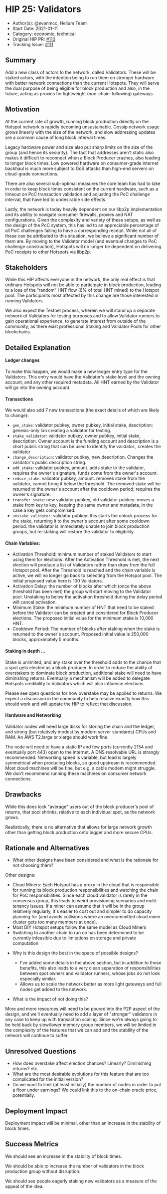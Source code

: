 # HIP 25: Validators

- Author(s): @evanmcc, Helium Team
- Start Date: 2021-01-11
- Category: economic, technical
- Original HIP PR: [#110](https://github.com/helium/HIP/pull/110)
- Tracking Issue: [#111](https://github.com/helium/HIP/issues/111)

## Summary
[summary]: #summary

Add a new class of actors to the network, called Validators.  These will be staked actors, with the intention being to run them on stronger hardware with better network connections than the current Hotspots.  They will serve the dual purpose of being eligible for block production and also, in the future, acting as proxies for lightweight (non-chain-following) gateways.

## Motivation
[motivation]: #motivation

At the current rate of growth, running block production directly on the Hotspot network is rapidly becoming unsustainable.  Gossip network usage grows linearly with the size of the network, and slow addressing updates are a common cause of long block interval times.

Legacy hardware power and size also put sharp limits on the size of the group (and hence its security).  The fact that addresses aren't static also makes it difficult to reconnect when a Block Producer crashes, also leading to longer block times.  Low powered hardware on consumer-grade internet backhaul is much more subject to DoS attacks than high-end servers on cloud-grade connections.

There are also several sub-optimal measures the core team has had to take in order to keep block times consistent on the current hardware, such as a timeout on PoC transaction validation and adjusting the PoC challenge interval, that have led to undesirable side effects.

Lastly, the network is today heavily dependent on our libp2p implementation and its ability to navigate consumer firewalls, proxies and NAT configurations. Given the complexity and variety of these setups, as well as the design of the PoC system, this has led to an appreciable percentage of all PoC challenges failing to have a corresponding receipt. While not all of these can be attributed to this situation, we believe a significant number of them are. By moving to the Validator model (and eventual changes to PoC challenge construction), Hotspots will no longer be dependent on delivering PoC receipts to other Hotspots via libp2p.

## Stakeholders
[stakeholders]: #stakeholders

While this HIP affects everyone in the network, the only real effect is that ordinary Hotspots will not be able to participate in block production, leading to a loss of the “random” HNT flow (6% of total HNT mined) to the Hotspot pool.  The participants most affected by this change are those interested in running Validators.

We also expect the Testnet process, wherein we will stand up a separate network of Validators for testing purposes and to allow Validator runners to gain operational experience, to generate interest from outside of the community, as there exist professional Staking and Validator Pools for other blockchains.

## Detailed Explanation
[detailed-explanation]: #detailed-explanation


#### Ledger changes
To make this happen, we would make a new ledger entry type for the Validators.  This entry would have the Validator's stake level and the owning account, and any other required metadata.  All HNT earned by the Validator will go into the owning account.

#### Transactions
We would also add 7 new transactions (the exact details of which are likely to change):
  * `gen_stake`: validator pubkey, owner pubkey, initial stake, description: genesis-only txn creating a validator for testing.
  * `stake_validator`: validator pubkey, owner pubkey, initial stake, description. Owner account is the funding account and description is a short public string that can be used to identify the validator., creates the validator
  * `change_description`: validator pubkey, new description.  Changes the validator's public description string.  
  * `add_stake`: validator pubkey, amount.  adds stake to the validator, requires the owner's signature, funds come from the owner's account.
  * `reduce_stake`: validator pubkey, amount.  removes stake from the validator, cannot bring it below the threshold.  The removed stake will be returned to the owner's account after the cooldown period; requires the owner's signature.
  * `transfer_stake`: new validator pubkey, old validator pubkey: moves a stake from key to key, keeping the same owner and metadata, in the case a key gets compromised.
  * `unstake_validator`: validator pubkey: this starts the unlock process for the stake, returning it to the owner's account after some cooldown period.  the validator is immediately unable to join block production groups, but re-staking will restore the validator to eligibility.
  
#### Chain Variables:
  * Activation Threshold: minimum number of staked Validators to start using them for elections. After the Activation Threshold is met, the next election will produce a list of Validators rather than draw from the full Hotspot pool. After the Threshold is reached and the chain variable is active, we will no longer go back to selecting from the Hotspot pool.  The initial proposed value here is 100 Validators.
  * Activation Delay: the number of blocks after which (once the above threshold has been met) the group will start moving to the Validator pool.  Unstaking to below the activation threshold during the delay period will cancel activation.
  * Minimum Stake: the minimum number of HNT that need to be staked before the Validator can be created and considered for Block Producer elections.  The proposed initial value for the minimum stake is 10,000 HNT.
  * Cooldown Period:  The number of blocks after staking when the stake is returned to the owner's account.  Proposed initial value is 250,000 blocks, approximately 5 months.


#### Staking in depth ...

Stake is unlimited, and any stake over the threshold adds to the chance that a spot gets elected as a block producer.  In order to reduce the ability of overstakers to dominate block production, additional stake will need to have diminishing returns.  Eventually a mechanism will be added to delegate Hotspots credibility to Validators which will also influence elections.

Please see open questions for how overstake may be applied to returns. We expect a discussion in the community to help resolve exactly how this should work and will update the HIP to reflect that discussion.

#### Hardware and Networking

Validator nodes will need large disks for storing the chain and the ledger, and strong (but relatively modest by modern server standards) CPUs and RAM.  An AWS T2.large or xlarge should work fine.

The node will need to have a static IP and few ports (currently 2154 and eventually port 443) open to the internet.  A DNS resolvable URL is strongly recommended.   Networking speed is variable, but load is largely symmetrical when producing blocks, so good upstream is recommended.  Most cloud machines will be fine, but e.g. a cable modem might struggle.  We don't recommend running these machines on consumer network connections.

## Drawbacks
[drawbacks]: #drawbacks

While this does lock "average" users out of the block producer's pool of returns, that pool shrinks, relative to each individual spot, as the network grows.

Realistically, there is no alternative that allows for large network growth other than getting block production onto bigger and more secure CPUs.

## Rationale and Alternatives
[alternatives]: #rationale-and-alternatives

- What other designs have been considered and what is the rationale for not
  choosing them?

Other designs:
  * Cloud Miners: Each Hotspot has a proxy in the cloud that is responsible for running its block production responsibilities and watching the chain for PoC responsibilities.  Since each cloud validator is rarely in the consensus group, this leads to weird provisioning scenarios and multi-tenancy issues.  If a miner can assume that it will be in the group relatively regularly, it's easier to cost out and simpler to do capacity planning for (and avoids collisions where an overcommitted cloud miner cluster gets too many members at once).
  * Most DIY Hotspot setups follow the same model as Cloud Miners
  * Switching to another chain to run on has been determined to be currently infeasible due to limitations on storage and private computation 

- Why is this design the best in the space of possible designs?

  * I've added some details in the above section, but in addition to those benefits, this also leads to a very clean separation of responsibilities between spot owners and validator runners, whose jobs do not look especially similar.
  * Allows us to scale the network better as more light gateways and full nodes get added to the network.



- What is the impact of not doing this?

More and more resources will need to be poured into the P2P aspect of the design, and we'll eventually need to add a layer of "stronger" validators in any case to keep up with transaction scaling.  Since we're always going to be held back by slow/lower memory group members, we will be limited in the complexity of the features that we can add and the stability of the network will continue to suffer.

## Unresolved Questions
[unresolved]: #unresolved-questions

- How does overstake affect election chances?  Linearly?  Diminishing returns? etc.
- What are the most desirable evolutions for this feature that are too complicated for the initial version?
- Do we want to limit (at least initially) the number of nodes in order to put a floor under earnings?  We could link this to the on-chain oracle price, potentially.

## Deployment Impact
[deployment-impact]: #deployment-impact

Deployment impact will be minimal, other than an increase in the stability of block times.

## Success Metrics
[success-metrics]: #success-metrics

We should see an increase in the stability of block times.

We should be able to increase the number of validators in the block production group without disruption.

We should see people eagerly staking new validators as a measure of the appeal of the idea.
